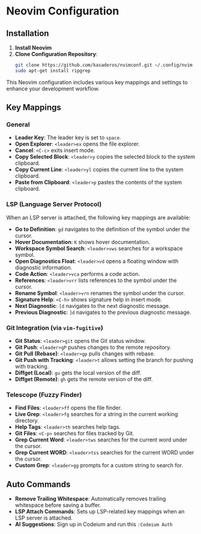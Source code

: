 # Neovim Configuration

## Installation

1. **Install Neovim**
2. **Clone Configuration Repository**:
    ```sh
    git clone https://github.com/kasaderos/nvimconf.git ~/.config/nvim
    sudo apt-get install ripgrep
    ```

This Neovim configuration includes various key mappings and settings to enhance your development workflow.

## Key Mappings

### General

- **Leader Key**: The leader key is set to `space`.
- **Open Explorer**: `<leader>ex` opens the file explorer.
- **Cancel**: `<C-c>` exits insert mode.
- **Copy Selected Block**: `<leader>y` copies the selected block to the system clipboard.
- **Copy Current Line**: `<leader>yl` copies the current line to the system clipboard.
- **Paste from Clipboard**: `<leader>p` pastes the contents of the system clipboard.

### LSP (Language Server Protocol)

When an LSP server is attached, the following key mappings are available:

- **Go to Definition**: `gd` navigates to the definition of the symbol under the cursor.
- **Hover Documentation**: `K` shows hover documentation.
- **Workspace Symbol Search**: `<leader>vws` searches for a workspace symbol.
- **Open Diagnostics Float**: `<leader>vd` opens a floating window with diagnostic information.
- **Code Action**: `<leader>vca` performs a code action.
- **References**: `<leader>vrr` lists references to the symbol under the cursor.
- **Rename Symbol**: `<leader>vrn` renames the symbol under the cursor.
- **Signature Help**: `<C-h>` shows signature help in insert mode.
- **Next Diagnostic**: `[d` navigates to the next diagnostic message.
- **Previous Diagnostic**: `]d` navigates to the previous diagnostic message.

### Git Integration (via `vim-fugitive`)

- **Git Status**: `<leader>git` opens the Git status window.
- **Git Push**: `<leader>gP` pushes changes to the remote repository.
- **Git Pull (Rebase)**: `<leader>gp` pulls changes with rebase.
- **Git Push with Tracking**: `<leader>t` allows setting the branch for pushing with tracking.
- **Diffget (Local)**: `gu` gets the local version of the diff.
- **Diffget (Remote)**: `gh` gets the remote version of the diff.

### Telescope (Fuzzy Finder)

- **Find Files**: `<leader>ff` opens the file finder.
- **Live Grep**: `<leader>fg` searches for a string in the current working directory.
- **Help Tags**: `<leader>th` searches help tags.
- **Git Files**: `<C-p>` searches for files tracked by Git.
- **Grep Current Word**: `<leader>tws` searches for the current word under the cursor.
- **Grep Current WORD**: `<leader>tss` searches for the current WORD under the cursor.
- **Custom Grep**: `<leader>gg` prompts for a custom string to search for.

## Auto Commands

- **Remove Trailing Whitespace**: Automatically removes trailing whitespace before saving a buffer.
- **LSP Attach Commands**: Sets up LSP-related key mappings when an LSP server is attached.
- **AI Suggestions**: Sign up in Codeium and run this `:Codeium Auth`

